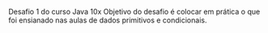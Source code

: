 Desafio 1 do curso Java 10x
Objetivo do desafio é colocar em prática o que foi ensianado nas aulas de dados primitivos e condicionais.
